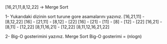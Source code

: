 [16,21,11,8,12,22] -> Merge Sort

1- Yukarıdaki dizinin sort turune gore asamalarını yazınız.
    [16,21,11] - [8,12,22]
    [16] - [21,11] - [8,12] - [22]
    [16] - [21] - [11] - [8] - [12] - [22]
    [16,21] - [8,11] - [12,22]
    [8,11,16,21] - [12,22]
    [8,11,12,16,21,22] 


2- Big-O gosterimini yazınız.
    Merge Sort Big-O gosterimi = (nlogn)


